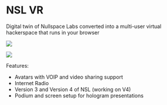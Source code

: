 # NSL VR

Digital twin of Nullspace Labs converted into a multi-user virtual hackerspace that runs in your browser

![](https://i.imgur.com/U6rdRyN.jpg)

![](https://i.imgur.com/R81peLn.jpg)

Features:

- Avatars with VOIP and video sharing support
- Internet Radio
- Version 3 and Version 4 of NSL (working on V4)
- Podium and screen setup for hologram presentations
